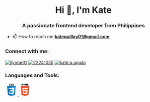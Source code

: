 <h1 align="center">Hi 👋, I'm Kate</h1>
<h3 align="center">A passionate frontend developer from Philippines</h3>

- 📫 How to reach me **katequilloy01@gmail.com**

<h3 align="left">Connect with me:</h3>
<p align="left">
<a href="https://codepen.io/jlynne01" target="blank"><img align="center" src="https://raw.githubusercontent.com/rahuldkjain/github-profile-readme-generator/master/src/images/icons/Social/codepen.svg" alt="jlynne01" height="30" width="40" /></a>
<a href="https://stackoverflow.com/users/22241055" target="blank"><img align="center" src="https://raw.githubusercontent.com/rahuldkjain/github-profile-readme-generator/master/src/images/icons/Social/stack-overflow.svg" alt="22241055" height="30" width="40" /></a>
<a href="https://fb.com/kate.q.aguila" target="blank"><img align="center" src="https://raw.githubusercontent.com/rahuldkjain/github-profile-readme-generator/master/src/images/icons/Social/facebook.svg" alt="kate.q.aguila" height="30" width="40" /></a>
</p>

<h3 align="left">Languages and Tools:</h3>
<p align="left"> <a href="https://www.w3schools.com/css/" target="_blank" rel="noreferrer"> <img src="https://raw.githubusercontent.com/devicons/devicon/master/icons/css3/css3-original-wordmark.svg" alt="css3" width="40" height="40"/> </a> <a href="https://www.w3.org/html/" target="_blank" rel="noreferrer"> <img src="https://raw.githubusercontent.com/devicons/devicon/master/icons/html5/html5-original-wordmark.svg" alt="html5" width="40" height="40"/> </a> </p>



<!---
jlynne01/jlynne01 is a ✨ special ✨ repository because its `README.md` (this file) appears on your GitHub profile.
You can click the Preview link to take a look at your changes.
--->
